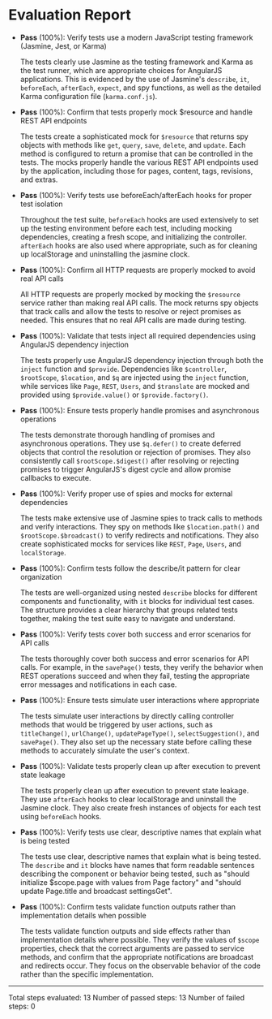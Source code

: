 # Evaluation Report

- **Pass** (100%): Verify tests use a modern JavaScript testing framework (Jasmine, Jest, or Karma)
  
  The tests clearly use Jasmine as the testing framework and Karma as the test runner, which are appropriate choices for AngularJS applications. This is evidenced by the use of Jasmine's `describe`, `it`, `beforeEach`, `afterEach`, `expect`, and spy functions, as well as the detailed Karma configuration file (`karma.conf.js`).

- **Pass** (100%): Confirm that tests properly mock $resource and handle REST API endpoints
  
  The tests create a sophisticated mock for `$resource` that returns spy objects with methods like `get`, `query`, `save`, `delete`, and `update`. Each method is configured to return a promise that can be controlled in the tests. The mocks properly handle the various REST API endpoints used by the application, including those for pages, content, tags, revisions, and extras.

- **Pass** (100%): Verify tests use beforeEach/afterEach hooks for proper test isolation
  
  Throughout the test suite, `beforeEach` hooks are used extensively to set up the testing environment before each test, including mocking dependencies, creating a fresh scope, and initializing the controller. `afterEach` hooks are also used where appropriate, such as for cleaning up localStorage and uninstalling the jasmine clock.

- **Pass** (100%): Confirm all HTTP requests are properly mocked to avoid real API calls
  
  All HTTP requests are properly mocked by mocking the `$resource` service rather than making real API calls. The mock returns spy objects that track calls and allow the tests to resolve or reject promises as needed. This ensures that no real API calls are made during testing.

- **Pass** (100%): Validate that tests inject all required dependencies using AngularJS dependency injection
  
  The tests properly use AngularJS dependency injection through both the `inject` function and `$provide`. Dependencies like `$controller`, `$rootScope`, `$location`, and `$q` are injected using the `inject` function, while services like `Page`, `REST`, `Users`, and `$translate` are mocked and provided using `$provide.value()` or `$provide.factory()`.

- **Pass** (100%): Ensure tests properly handle promises and asynchronous operations
  
  The tests demonstrate thorough handling of promises and asynchronous operations. They use `$q.defer()` to create deferred objects that control the resolution or rejection of promises. They also consistently call `$rootScope.$digest()` after resolving or rejecting promises to trigger AngularJS's digest cycle and allow promise callbacks to execute.

- **Pass** (100%): Verify proper use of spies and mocks for external dependencies
  
  The tests make extensive use of Jasmine spies to track calls to methods and verify interactions. They spy on methods like `$location.path()` and `$rootScope.$broadcast()` to verify redirects and notifications. They also create sophisticated mocks for services like `REST`, `Page`, `Users`, and `localStorage`.

- **Pass** (100%): Confirm tests follow the describe/it pattern for clear organization
  
  The tests are well-organized using nested `describe` blocks for different components and functionality, with `it` blocks for individual test cases. The structure provides a clear hierarchy that groups related tests together, making the test suite easy to navigate and understand.

- **Pass** (100%): Verify tests cover both success and error scenarios for API calls
  
  The tests thoroughly cover both success and error scenarios for API calls. For example, in the `savePage()` tests, they verify the behavior when REST operations succeed and when they fail, testing the appropriate error messages and notifications in each case.

- **Pass** (100%): Ensure tests simulate user interactions where appropriate
  
  The tests simulate user interactions by directly calling controller methods that would be triggered by user actions, such as `titleChange()`, `urlChange()`, `updatePageType()`, `selectSuggestion()`, and `savePage()`. They also set up the necessary state before calling these methods to accurately simulate the user's context.

- **Pass** (100%): Validate tests properly clean up after execution to prevent state leakage
  
  The tests properly clean up after execution to prevent state leakage. They use `afterEach` hooks to clear localStorage and uninstall the Jasmine clock. They also create fresh instances of objects for each test using `beforeEach` hooks.

- **Pass** (100%): Verify tests use clear, descriptive names that explain what is being tested
  
  The tests use clear, descriptive names that explain what is being tested. The `describe` and `it` blocks have names that form readable sentences describing the component or behavior being tested, such as "should initialize $scope.page with values from Page factory" and "should update Page.title and broadcast settingsGet".

- **Pass** (100%): Confirm tests validate function outputs rather than implementation details when possible
  
  The tests validate function outputs and side effects rather than implementation details where possible. They verify the values of `$scope` properties, check that the correct arguments are passed to service methods, and confirm that the appropriate notifications are broadcast and redirects occur. They focus on the observable behavior of the code rather than the specific implementation.

---

Total steps evaluated: 13
Number of passed steps: 13
Number of failed steps: 0